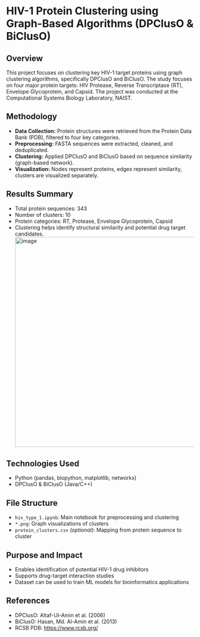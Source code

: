 # HIV-1 Protein Clustering using Graph-Based Algorithms (DPClusO & BiClusO)

## Overview
This project focuses on clustering key HIV-1 target proteins using graph clustering algorithms, specifically DPClusO and BiClusO. The study focuses on four major protein targets: HIV Protease, Reverse Transcriptase (RT), Envelope Glycoprotein, and Capsid. The project was conducted at the Computational Systems Biology Laboratory, NAIST.

## Methodology
- **Data Collection:** Protein structures were retrieved from the Protein Data Bank (PDB), filtered to four key categories.
- **Preprocessing:** FASTA sequences were extracted, cleaned, and deduplicated.
- **Clustering:** Applied DPClusO and BiClusO based on sequence similarity (graph-based network).
- **Visualization:** Nodes represent proteins, edges represent similarity, clusters are visualized separately.

## Results Summary
- Total protein sequences: 343
- Number of clusters: 10
- Protein categories: RT, Protease, Envelope Glycoprotein, Capsid
- Clustering helps identify structural similarity and potential drug target candidates.
  <img width="975" height="564" alt="image" src="https://github.com/user-attachments/assets/2a45bba0-fd7f-4c7e-90d6-f7e4201d5ea5" />


## Technologies Used
- Python (pandas, biopython, matplotlib, networkx)
- DPClusO & BiClusO (Java/C++)

## File Structure
- `hiv_type_1.ipynb`: Main notebook for preprocessing and clustering
- `*.png`: Graph visualizations of clusters
- `protein_clusters.csv` *(optional)*: Mapping from protein sequence to cluster

## Purpose and Impact
- Enables identification of potential HIV-1 drug inhibitors
- Supports drug-target interaction studies
- Dataset can be used to train ML models for bioinformatics applications

## References
- DPClusO: Altaf-Ul-Amin et al. (2006)  
- BiClusO: Hasan, Md. Al-Amin et al. (2013)  
- RCSB PDB: https://www.rcsb.org/
